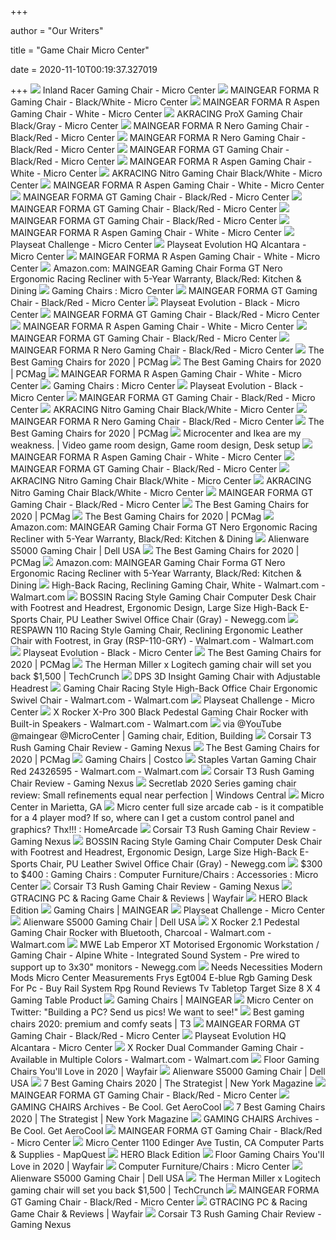 +++
        
author = "Our Writers"
        
title = "Game Chair Micro Center"
        
date = 2020-11-10T00:19:37.327019
        
+++
[ ![](https://90a1c75758623581b3f8-5c119c3de181c9857fcb2784776b17ef.ssl.cf2.rackcdn.com//485015_397992_01_front_zoom.jpg)](https://90a1c75758623581b3f8-5c119c3de181c9857fcb2784776b17ef.ssl.cf2.rackcdn.com//485015_397992_01_front_zoom.jpg) Inland Racer Gaming Chair - Micro Center
[ ![](https://90a1c75758623581b3f8-5c119c3de181c9857fcb2784776b17ef.ssl.cf2.rackcdn.com//609439_965657_01_front_zoom.jpg)](https://90a1c75758623581b3f8-5c119c3de181c9857fcb2784776b17ef.ssl.cf2.rackcdn.com//609439_965657_01_front_zoom.jpg) MAINGEAR FORMA R Gaming Chair - Black/White - Micro Center
[ ![](https://90a1c75758623581b3f8-5c119c3de181c9857fcb2784776b17ef.ssl.cf2.rackcdn.com/0510874_811315.jpg)](https://90a1c75758623581b3f8-5c119c3de181c9857fcb2784776b17ef.ssl.cf2.rackcdn.com/0510874_811315.jpg) MAINGEAR FORMA R Aspen Gaming Chair - White - Micro Center
[ ![](https://90a1c75758623581b3f8-5c119c3de181c9857fcb2784776b17ef.ssl.cf2.rackcdn.com//487154_429951_01_front_zoom.jpg)](https://90a1c75758623581b3f8-5c119c3de181c9857fcb2784776b17ef.ssl.cf2.rackcdn.com//487154_429951_01_front_zoom.jpg) AKRACING ProX Gaming Chair Black/Gray - Micro Center
[ ![](https://90a1c75758623581b3f8-5c119c3de181c9857fcb2784776b17ef.ssl.cf2.rackcdn.com/510794_810564_05_front_thumbnail.jpg)](https://90a1c75758623581b3f8-5c119c3de181c9857fcb2784776b17ef.ssl.cf2.rackcdn.com/510794_810564_05_front_thumbnail.jpg) MAINGEAR FORMA R Nero Gaming Chair - Black/Red - Micro Center
[ ![](https://90a1c75758623581b3f8-5c119c3de181c9857fcb2784776b17ef.ssl.cf2.rackcdn.com//510794_810564_02_front_zoom.jpg)](https://90a1c75758623581b3f8-5c119c3de181c9857fcb2784776b17ef.ssl.cf2.rackcdn.com//510794_810564_02_front_zoom.jpg) MAINGEAR FORMA R Nero Gaming Chair - Black/Red - Micro Center
[ ![](https://90a1c75758623581b3f8-5c119c3de181c9857fcb2784776b17ef.ssl.cf2.rackcdn.com/0510796_810168.jpg)](https://90a1c75758623581b3f8-5c119c3de181c9857fcb2784776b17ef.ssl.cf2.rackcdn.com/0510796_810168.jpg) MAINGEAR FORMA GT Gaming Chair - Black/Red - Micro Center
[ ![](https://90a1c75758623581b3f8-5c119c3de181c9857fcb2784776b17ef.ssl.cf2.rackcdn.com//510874_811315_02_front_zoom.jpg)](https://90a1c75758623581b3f8-5c119c3de181c9857fcb2784776b17ef.ssl.cf2.rackcdn.com//510874_811315_02_front_zoom.jpg) MAINGEAR FORMA R Aspen Gaming Chair - White - Micro Center
[ ![](https://90a1c75758623581b3f8-5c119c3de181c9857fcb2784776b17ef.ssl.cf2.rackcdn.com//487272_431775_01_front_zoom.jpg)](https://90a1c75758623581b3f8-5c119c3de181c9857fcb2784776b17ef.ssl.cf2.rackcdn.com//487272_431775_01_front_zoom.jpg) AKRACING Nitro Gaming Chair Black/White - Micro Center
[ ![](https://90a1c75758623581b3f8-5c119c3de181c9857fcb2784776b17ef.ssl.cf2.rackcdn.com//510874_811315_01_front_zoom.jpg)](https://90a1c75758623581b3f8-5c119c3de181c9857fcb2784776b17ef.ssl.cf2.rackcdn.com//510874_811315_01_front_zoom.jpg) MAINGEAR FORMA R Aspen Gaming Chair - White - Micro Center
[ ![](https://90a1c75758623581b3f8-5c119c3de181c9857fcb2784776b17ef.ssl.cf2.rackcdn.com//510796_810168_03_front_zoom.jpg)](https://90a1c75758623581b3f8-5c119c3de181c9857fcb2784776b17ef.ssl.cf2.rackcdn.com//510796_810168_03_front_zoom.jpg) MAINGEAR FORMA GT Gaming Chair - Black/Red - Micro Center
[ ![](https://90a1c75758623581b3f8-5c119c3de181c9857fcb2784776b17ef.ssl.cf2.rackcdn.com//510796_810168_07_front_zoom.jpg)](https://90a1c75758623581b3f8-5c119c3de181c9857fcb2784776b17ef.ssl.cf2.rackcdn.com//510796_810168_07_front_zoom.jpg) MAINGEAR FORMA GT Gaming Chair - Black/Red - Micro Center
[ ![](https://90a1c75758623581b3f8-5c119c3de181c9857fcb2784776b17ef.ssl.cf2.rackcdn.com/510796_810168_08_front_thumbnail.jpg)](https://90a1c75758623581b3f8-5c119c3de181c9857fcb2784776b17ef.ssl.cf2.rackcdn.com/510796_810168_08_front_thumbnail.jpg) MAINGEAR FORMA GT Gaming Chair - Black/Red - Micro Center
[ ![](https://90a1c75758623581b3f8-5c119c3de181c9857fcb2784776b17ef.ssl.cf2.rackcdn.com//510874_811315_07_front_zoom.jpg)](https://90a1c75758623581b3f8-5c119c3de181c9857fcb2784776b17ef.ssl.cf2.rackcdn.com//510874_811315_07_front_zoom.jpg) MAINGEAR FORMA R Aspen Gaming Chair - White - Micro Center
[ ![](https://90a1c75758623581b3f8-5c119c3de181c9857fcb2784776b17ef.ssl.cf2.rackcdn.com/0470771_158188.jpg)](https://90a1c75758623581b3f8-5c119c3de181c9857fcb2784776b17ef.ssl.cf2.rackcdn.com/0470771_158188.jpg) Playseat Challenge - Micro Center
[ ![](https://90a1c75758623581b3f8-5c119c3de181c9857fcb2784776b17ef.ssl.cf2.rackcdn.com//470765_158212_01_front_zoom.jpg)](https://90a1c75758623581b3f8-5c119c3de181c9857fcb2784776b17ef.ssl.cf2.rackcdn.com//470765_158212_01_front_zoom.jpg) Playseat Evolution HQ Alcantara - Micro Center
[ ![](https://90a1c75758623581b3f8-5c119c3de181c9857fcb2784776b17ef.ssl.cf2.rackcdn.com//510874_811315_05_front_zoom.jpg)](https://90a1c75758623581b3f8-5c119c3de181c9857fcb2784776b17ef.ssl.cf2.rackcdn.com//510874_811315_05_front_zoom.jpg) MAINGEAR FORMA R Aspen Gaming Chair - White - Micro Center
[ ![](https://images-na.ssl-images-amazon.com/images/I/61%2BlXnuTnWL._AC_SX569_.jpg)](https://images-na.ssl-images-amazon.com/images/I/61%2BlXnuTnWL._AC_SX569_.jpg) Amazon.com: MAINGEAR Gaming Chair Forma GT Nero Ergonomic Racing Recliner  with 5-Year Warranty, Black/Red: Kitchen & Dining
[ ![](https://90a1c75758623581b3f8-5c119c3de181c9857fcb2784776b17ef.ssl.cf2.rackcdn.com/0624349_120717.jpg)](https://90a1c75758623581b3f8-5c119c3de181c9857fcb2784776b17ef.ssl.cf2.rackcdn.com/0624349_120717.jpg) Gaming Chairs : Micro Center
[ ![](https://90a1c75758623581b3f8-5c119c3de181c9857fcb2784776b17ef.ssl.cf2.rackcdn.com//510796_810168_04_front_zoom.jpg)](https://90a1c75758623581b3f8-5c119c3de181c9857fcb2784776b17ef.ssl.cf2.rackcdn.com//510796_810168_04_front_zoom.jpg) MAINGEAR FORMA GT Gaming Chair - Black/Red - Micro Center
[ ![](https://60a99bedadae98078522-a9b6cded92292ef3bace063619038eb1.ssl.cf2.rackcdn.com/images_brands_Playseat_EvolutionImg13.jpg)](https://60a99bedadae98078522-a9b6cded92292ef3bace063619038eb1.ssl.cf2.rackcdn.com/images_brands_Playseat_EvolutionImg13.jpg) Playseat Evolution - Black - Micro Center
[ ![](https://60a99bedadae98078522-a9b6cded92292ef3bace063619038eb1.ssl.cf2.rackcdn.com/images_brands_Maingear_family.jpg)](https://60a99bedadae98078522-a9b6cded92292ef3bace063619038eb1.ssl.cf2.rackcdn.com/images_brands_Maingear_family.jpg) MAINGEAR FORMA GT Gaming Chair - Black/Red - Micro Center
[ ![](https://90a1c75758623581b3f8-5c119c3de181c9857fcb2784776b17ef.ssl.cf2.rackcdn.com//510874_811315_03_front_zoom.jpg)](https://90a1c75758623581b3f8-5c119c3de181c9857fcb2784776b17ef.ssl.cf2.rackcdn.com//510874_811315_03_front_zoom.jpg) MAINGEAR FORMA R Aspen Gaming Chair - White - Micro Center
[ ![](https://90a1c75758623581b3f8-5c119c3de181c9857fcb2784776b17ef.ssl.cf2.rackcdn.com/510796_810168_06_front_thumbnail.jpg)](https://90a1c75758623581b3f8-5c119c3de181c9857fcb2784776b17ef.ssl.cf2.rackcdn.com/510796_810168_06_front_thumbnail.jpg) MAINGEAR FORMA GT Gaming Chair - Black/Red - Micro Center
[ ![](https://90a1c75758623581b3f8-5c119c3de181c9857fcb2784776b17ef.ssl.cf2.rackcdn.com//510794_810564_04_front_zoom.jpg)](https://90a1c75758623581b3f8-5c119c3de181c9857fcb2784776b17ef.ssl.cf2.rackcdn.com//510794_810564_04_front_zoom.jpg) MAINGEAR FORMA R Nero Gaming Chair - Black/Red - Micro Center
[ ![](https://i.pcmag.com/imagery/reviews/00yJS0v45fMMdRvhAp53QsN-4..1569474653.jpg)](https://i.pcmag.com/imagery/reviews/00yJS0v45fMMdRvhAp53QsN-4..1569474653.jpg) The Best Gaming Chairs for 2020 | PCMag
[ ![](https://i.pcmag.com/imagery/roundups/01nItxF7gLV1QBkVufORlYb-6..1589994508.jpg)](https://i.pcmag.com/imagery/roundups/01nItxF7gLV1QBkVufORlYb-6..1589994508.jpg) The Best Gaming Chairs for 2020 | PCMag
[ ![](https://90a1c75758623581b3f8-5c119c3de181c9857fcb2784776b17ef.ssl.cf2.rackcdn.com//510874_811315_06_front_zoom.jpg)](https://90a1c75758623581b3f8-5c119c3de181c9857fcb2784776b17ef.ssl.cf2.rackcdn.com//510874_811315_06_front_zoom.jpg) MAINGEAR FORMA R Aspen Gaming Chair - White - Micro Center
[ ![](https://90a1c75758623581b3f8-5c119c3de181c9857fcb2784776b17ef.ssl.cf2.rackcdn.com/0488135_444877.jpg)](https://90a1c75758623581b3f8-5c119c3de181c9857fcb2784776b17ef.ssl.cf2.rackcdn.com/0488135_444877.jpg) Gaming Chairs : Micro Center
[ ![](https://90a1c75758623581b3f8-5c119c3de181c9857fcb2784776b17ef.ssl.cf2.rackcdn.com/470772_158204_02_front_thumbnail.jpg)](https://90a1c75758623581b3f8-5c119c3de181c9857fcb2784776b17ef.ssl.cf2.rackcdn.com/470772_158204_02_front_thumbnail.jpg) Playseat Evolution - Black - Micro Center
[ ![](https://60a99bedadae98078522-a9b6cded92292ef3bace063619038eb1.ssl.cf2.rackcdn.com/images_brands_Maingear_image_7.jpg)](https://60a99bedadae98078522-a9b6cded92292ef3bace063619038eb1.ssl.cf2.rackcdn.com/images_brands_Maingear_image_7.jpg) MAINGEAR FORMA GT Gaming Chair - Black/Red - Micro Center
[ ![](https://90a1c75758623581b3f8-5c119c3de181c9857fcb2784776b17ef.ssl.cf2.rackcdn.com//487272_431775_02_front_zoom.jpg)](https://90a1c75758623581b3f8-5c119c3de181c9857fcb2784776b17ef.ssl.cf2.rackcdn.com//487272_431775_02_front_zoom.jpg) AKRACING Nitro Gaming Chair Black/White - Micro Center
[ ![](https://90a1c75758623581b3f8-5c119c3de181c9857fcb2784776b17ef.ssl.cf2.rackcdn.com//510794_810564_03_front_zoom.jpg)](https://90a1c75758623581b3f8-5c119c3de181c9857fcb2784776b17ef.ssl.cf2.rackcdn.com//510794_810564_03_front_zoom.jpg) MAINGEAR FORMA R Nero Gaming Chair - Black/Red - Micro Center
[ ![](https://i.pcmag.com/imagery/roundups/01nItxF7gLV1QBkVufORlYb-7..1589994508.jpg)](https://i.pcmag.com/imagery/roundups/01nItxF7gLV1QBkVufORlYb-7..1589994508.jpg) The Best Gaming Chairs for 2020 | PCMag
[ ![](https://i.pinimg.com/originals/32/48/c9/3248c9cbd18f94c24009853953a0eb8e.jpg)](https://i.pinimg.com/originals/32/48/c9/3248c9cbd18f94c24009853953a0eb8e.jpg) Microcenter and Ikea are my weakness. | Video game room design, Game room  design, Desk setup
[ ![](https://90a1c75758623581b3f8-5c119c3de181c9857fcb2784776b17ef.ssl.cf2.rackcdn.com/510874_811315_04_front_thumbnail.jpg)](https://90a1c75758623581b3f8-5c119c3de181c9857fcb2784776b17ef.ssl.cf2.rackcdn.com/510874_811315_04_front_thumbnail.jpg) MAINGEAR FORMA R Aspen Gaming Chair - White - Micro Center
[ ![](https://60a99bedadae98078522-a9b6cded92292ef3bace063619038eb1.ssl.cf2.rackcdn.com/images_brands_Maingear_image_1.jpg)](https://60a99bedadae98078522-a9b6cded92292ef3bace063619038eb1.ssl.cf2.rackcdn.com/images_brands_Maingear_image_1.jpg) MAINGEAR FORMA GT Gaming Chair - Black/Red - Micro Center
[ ![](https://90a1c75758623581b3f8-5c119c3de181c9857fcb2784776b17ef.ssl.cf2.rackcdn.com//487272_431775_04_front_zoom.jpg)](https://90a1c75758623581b3f8-5c119c3de181c9857fcb2784776b17ef.ssl.cf2.rackcdn.com//487272_431775_04_front_zoom.jpg) AKRACING Nitro Gaming Chair Black/White - Micro Center
[ ![](https://90a1c75758623581b3f8-5c119c3de181c9857fcb2784776b17ef.ssl.cf2.rackcdn.com//487272_431775_03_front_zoom.jpg)](https://90a1c75758623581b3f8-5c119c3de181c9857fcb2784776b17ef.ssl.cf2.rackcdn.com//487272_431775_03_front_zoom.jpg) AKRACING Nitro Gaming Chair Black/White - Micro Center
[ ![](https://60a99bedadae98078522-a9b6cded92292ef3bace063619038eb1.ssl.cf2.rackcdn.com/images_brands_Maingear_image_8.jpg)](https://60a99bedadae98078522-a9b6cded92292ef3bace063619038eb1.ssl.cf2.rackcdn.com/images_brands_Maingear_image_8.jpg) MAINGEAR FORMA GT Gaming Chair - Black/Red - Micro Center
[ ![](https://i.pcmag.com/imagery/reviews/05M2VRmFx3cbsxWcFgLzICh-4.1569481434.fit_lpad.size_625x365.jpg)](https://i.pcmag.com/imagery/reviews/05M2VRmFx3cbsxWcFgLzICh-4.1569481434.fit_lpad.size_625x365.jpg) The Best Gaming Chairs for 2020 | PCMag
[ ![](https://i.pcmag.com/imagery/reviews/05ryEJEWbdfKcCqiRSskgwB-3.1569476658.fit_lpad.size_625x365.jpg)](https://i.pcmag.com/imagery/reviews/05ryEJEWbdfKcCqiRSskgwB-3.1569476658.fit_lpad.size_625x365.jpg) The Best Gaming Chairs for 2020 | PCMag
[ ![](https://m.media-amazon.com/images/S/aplus-seller-content-images-us-east-1/ATVPDKIKX0DER/A1UVTGP6WV0D1P/4cc509d9-9bf1-49d3-a890-0374659025d7._CR0,0,970,300_PT0_SX970__.jpg)](https://m.media-amazon.com/images/S/aplus-seller-content-images-us-east-1/ATVPDKIKX0DER/A1UVTGP6WV0D1P/4cc509d9-9bf1-49d3-a890-0374659025d7._CR0,0,970,300_PT0_SX970__.jpg) Amazon.com: MAINGEAR Gaming Chair Forma GT Nero Ergonomic Racing Recliner  with 5-Year Warranty, Black/Red: Kitchen & Dining
[ ![](https://snpi.dell.com/snp/images/products/large/en-us~AA522881/AA522881.jpg)](https://snpi.dell.com/snp/images/products/large/en-us~AA522881/AA522881.jpg) Alienware S5000 Gaming Chair | Dell USA
[ ![](https://i.pcmag.com/imagery/roundups/01nItxF7gLV1QBkVufORlYb-1..1569470766.jpg)](https://i.pcmag.com/imagery/roundups/01nItxF7gLV1QBkVufORlYb-1..1569470766.jpg) The Best Gaming Chairs for 2020 | PCMag
[ ![](https://m.media-amazon.com/images/S/aplus-seller-content-images-us-east-1/ATVPDKIKX0DER/A1UVTGP6WV0D1P/937a2997-263c-49eb-bbfc-e6fdf35903dd._CR0,0,970,300_PT0_SX970__.jpg)](https://m.media-amazon.com/images/S/aplus-seller-content-images-us-east-1/ATVPDKIKX0DER/A1UVTGP6WV0D1P/937a2997-263c-49eb-bbfc-e6fdf35903dd._CR0,0,970,300_PT0_SX970__.jpg) Amazon.com: MAINGEAR Gaming Chair Forma GT Nero Ergonomic Racing Recliner  with 5-Year Warranty, Black/Red: Kitchen & Dining
[ ![](https://i5.walmartimages.com/asr/77a5d26d-f5ae-403e-a885-bfb3ed7dbb6b_1.f7cd3c2ba252ae1f641c8dbac4f57a35.jpeg)](https://i5.walmartimages.com/asr/77a5d26d-f5ae-403e-a885-bfb3ed7dbb6b_1.f7cd3c2ba252ae1f641c8dbac4f57a35.jpeg) High-Back Racing, Reclining Gaming Chair, White - Walmart.com - Walmart.com
[ ![](https://c1.neweggimages.com/ProductImage/2T4-01VY-00001-S04.jpg)](https://c1.neweggimages.com/ProductImage/2T4-01VY-00001-S04.jpg) BOSSIN Racing Style Gaming Chair Computer Desk Chair with Footrest and  Headrest, Ergonomic Design, Large Size High-Back E-Sports Chair, PU Leather  Swivel Office Chair (Gray) - Newegg.com
[ ![](https://i5.walmartimages.com/asr/fd3c9b43-0faa-4a18-885a-c965f3b0f04a.f552c9e8e94ad59274c7954dfdcbc428.jpeg)](https://i5.walmartimages.com/asr/fd3c9b43-0faa-4a18-885a-c965f3b0f04a.f552c9e8e94ad59274c7954dfdcbc428.jpeg) RESPAWN 110 Racing Style Gaming Chair, Reclining Ergonomic Leather Chair  with Footrest, in Gray (RSP-110-GRY) - Walmart.com - Walmart.com
[ ![](https://60a99bedadae98078522-a9b6cded92292ef3bace063619038eb1.ssl.cf2.rackcdn.com/images_brands_Playseat_PlayseatEvolutHeader1.jpg)](https://60a99bedadae98078522-a9b6cded92292ef3bace063619038eb1.ssl.cf2.rackcdn.com/images_brands_Playseat_PlayseatEvolutHeader1.jpg) Playseat Evolution - Black - Micro Center
[ ![](https://i.pcmag.com/imagery/reviews/06nlRmfgkjTbXNcU26Qcgy3-3.1569474033.fit_lpad.size_625x365.jpg)](https://i.pcmag.com/imagery/reviews/06nlRmfgkjTbXNcU26Qcgy3-3.1569474033.fit_lpad.size_625x365.jpg) The Best Gaming Chairs for 2020 | PCMag
[ ![](https://techcrunch.com/wp-content/uploads/2020/07/embody_prd_gallery_08.jpg?w=1024)](https://techcrunch.com/wp-content/uploads/2020/07/embody_prd_gallery_08.jpg?w=1024) The Herman Miller x Logitech gaming chair will set you back $1,500 |  TechCrunch
[ ![](https://richmedia.ca-richimage.com/ImageDelivery/imageService?profileId=12026540&id=1532872&recipeId=728)](https://richmedia.ca-richimage.com/ImageDelivery/imageService?profileId=12026540&id=1532872&recipeId=728) DPS 3D Insight Gaming Chair with Adjustable Headrest
[ ![](https://i5.walmartimages.com/asr/36ab2720-66c3-44b9-b4c9-ea3eedec6979_1.d23e019c221965f2f71335473154626f.jpeg)](https://i5.walmartimages.com/asr/36ab2720-66c3-44b9-b4c9-ea3eedec6979_1.d23e019c221965f2f71335473154626f.jpeg) Gaming Chair Racing Style High-Back Office Chair Ergonomic Swivel Chair -  Walmart.com - Walmart.com
[ ![](https://90a1c75758623581b3f8-5c119c3de181c9857fcb2784776b17ef.ssl.cf2.rackcdn.com//470771_158188_02_front_zoom.jpg)](https://90a1c75758623581b3f8-5c119c3de181c9857fcb2784776b17ef.ssl.cf2.rackcdn.com//470771_158188_02_front_zoom.jpg) Playseat Challenge - Micro Center
[ ![](https://i5.walmartimages.com/asr/e9a514cb-3a64-40ff-8ddf-2b39497160c3_1.aa839ceae3ab602481b8f536b44fb36f.jpeg)](https://i5.walmartimages.com/asr/e9a514cb-3a64-40ff-8ddf-2b39497160c3_1.aa839ceae3ab602481b8f536b44fb36f.jpeg) X Rocker X-Pro 300 Black Pedestal Gaming Chair Rocker with Built-in  Speakers - Walmart.com - Walmart.com
[ ![](https://i.pinimg.com/originals/c4/99/c2/c499c21158a98fccbc2caef889a1bbae.jpg)](https://i.pinimg.com/originals/c4/99/c2/c499c21158a98fccbc2caef889a1bbae.jpg) via @YouTube @maingear @MicroCenter | Gaming chair, Edition, Building
[ ![](https://www.gamingnexus.com/Images/Article/dliotr6046/1.jpg)](https://www.gamingnexus.com/Images/Article/dliotr6046/1.jpg) Corsair T3 Rush Gaming Chair Review - Gaming Nexus
[ ![](https://i.pcmag.com/imagery/reviews/06U01SyGz5LM2HsWSAy5hrk-3..1569480204.jpg)](https://i.pcmag.com/imagery/reviews/06U01SyGz5LM2HsWSAy5hrk-3..1569480204.jpg) The Best Gaming Chairs for 2020 | PCMag
[ ![](https://images.costco-static.com/ImageDelivery/imageService?profileId=12026540&imageId=100388800-847__1&recipeName=350)](https://images.costco-static.com/ImageDelivery/imageService?profileId=12026540&imageId=100388800-847__1&recipeName=350) Gaming Chairs | Costco
[ ![](https://i5.walmartimages.com/asr/d3fe5d8a-1f75-4a48-8651-b3a769f3b156_1.677890b64634d365997269b257b74a98.jpeg)](https://i5.walmartimages.com/asr/d3fe5d8a-1f75-4a48-8651-b3a769f3b156_1.677890b64634d365997269b257b74a98.jpeg) Staples Vartan Gaming Chair Red 24326595 - Walmart.com - Walmart.com
[ ![](https://www.gamingnexus.com/Images/Article/dliotr6046/7.jpg)](https://www.gamingnexus.com/Images/Article/dliotr6046/7.jpg) Corsair T3 Rush Gaming Chair Review - Gaming Nexus
[ ![](https://www.windowscentral.com/sites/wpcentral.com/files/styles/large_wm_brw/public/field/image/2019/05/secretlab-2020-series-review-2.jpg?itok=lFsWkap5)](https://www.windowscentral.com/sites/wpcentral.com/files/styles/large_wm_brw/public/field/image/2019/05/secretlab-2020-series-review-2.jpg?itok=lFsWkap5) Secretlab 2020 Series gaming chair review: Small refinements equal near  perfection | Windows Central
[ ![](https://60a99bedadae98078522-a9b6cded92292ef3bace063619038eb1.ssl.cf2.rackcdn.com/images_Service_2019Assets_LocationPANO.jpg)](https://60a99bedadae98078522-a9b6cded92292ef3bace063619038eb1.ssl.cf2.rackcdn.com/images_Service_2019Assets_LocationPANO.jpg) Micro Center in Marietta, GA
[ ![](https://preview.redd.it/eeeo47k2txq51.jpg?auto=webp&s=b7a9f697f6e0e0bcf84e9bb142bb1b222b3ad742)](https://preview.redd.it/eeeo47k2txq51.jpg?auto=webp&s=b7a9f697f6e0e0bcf84e9bb142bb1b222b3ad742) Micro center full size arcade cab - is it compatible for a 4 player mod? If  so, where can I get a custom control panel and graphics? Thx!!! : HomeArcade
[ ![](https://www.gamingnexus.com/Images/Article/dliotr6046/6.jpg)](https://www.gamingnexus.com/Images/Article/dliotr6046/6.jpg) Corsair T3 Rush Gaming Chair Review - Gaming Nexus
[ ![](https://images10.newegg.com/BizIntell/item/2T4/01VY/2T4-01VY-00001/0.jpg)](https://images10.newegg.com/BizIntell/item/2T4/01VY/2T4-01VY-00001/0.jpg) BOSSIN Racing Style Gaming Chair Computer Desk Chair with Footrest and  Headrest, Ergonomic Design, Large Size High-Back E-Sports Chair, PU Leather  Swivel Office Chair (Gray) - Newegg.com
[ ![](https://90a1c75758623581b3f8-5c119c3de181c9857fcb2784776b17ef.ssl.cf2.rackcdn.com/0512022_825893.jpg)](https://90a1c75758623581b3f8-5c119c3de181c9857fcb2784776b17ef.ssl.cf2.rackcdn.com/0512022_825893.jpg) $300 to $400 : Gaming Chairs : Computer Furniture/Chairs : Accessories : Micro  Center
[ ![](https://www.gamingnexus.com/Images/Article/dliotr6046/5.jpg)](https://www.gamingnexus.com/Images/Article/dliotr6046/5.jpg) Corsair T3 Rush Gaming Chair Review - Gaming Nexus
[ ![](https://secure.img1-fg.wfcdn.com/im/43053239/resize-h800-w800%5Ecompr-r85/1124/112413136/PC+%2526+Racing+Game+Chair.jpg)](https://secure.img1-fg.wfcdn.com/im/43053239/resize-h800-w800%5Ecompr-r85/1124/112413136/PC+%2526+Racing+Game+Chair.jpg) GTRACING PC & Racing Game Chair & Reviews | Wayfair
[ ![](https://img.noblechairs.com/products/HERO/GAGC-167-pdp_1.png)](https://img.noblechairs.com/products/HERO/GAGC-167-pdp_1.png) HERO Black Edition
[ ![](https://d1k3jiaf8cocae.cloudfront.net/wp-content/uploads/2019/08/F_R.jpg)](https://d1k3jiaf8cocae.cloudfront.net/wp-content/uploads/2019/08/F_R.jpg) Gaming Chairs | MAINGEAR
[ ![](https://60a99bedadae98078522-a9b6cded92292ef3bace063619038eb1.ssl.cf2.rackcdn.com/images_brands_Playseat_ChallengeImg17.jpg)](https://60a99bedadae98078522-a9b6cded92292ef3bace063619038eb1.ssl.cf2.rackcdn.com/images_brands_Playseat_ChallengeImg17.jpg) Playseat Challenge - Micro Center
[ ![](https://smedia.webcollage.net/rwvfp/wc/cp/1570600819938_d7c2072f-bca7-41ff-bbb1-0379212de856/module/vertagear/_cp/products/1565120162879/tab-46f480d9-9e46-4053-8bbf-fe5e325df697/471dfad1-07c5-4985-af7a-8f00bd52817b.tiff.w1920.png)](https://smedia.webcollage.net/rwvfp/wc/cp/1570600819938_d7c2072f-bca7-41ff-bbb1-0379212de856/module/vertagear/_cp/products/1565120162879/tab-46f480d9-9e46-4053-8bbf-fe5e325df697/471dfad1-07c5-4985-af7a-8f00bd52817b.tiff.w1920.png) Alienware S5000 Gaming Chair | Dell USA
[ ![](https://i5.walmartimages.com/asr/04ab8b54-6b79-4544-bcc6-0b5ae913fa42_2.758e48440bd5c4f439a33dcd37467178.jpeg)](https://i5.walmartimages.com/asr/04ab8b54-6b79-4544-bcc6-0b5ae913fa42_2.758e48440bd5c4f439a33dcd37467178.jpeg) X Rocker 2.1 Pedestal Gaming Chair Rocker with Bluetooth, Charcoal -  Walmart.com - Walmart.com
[ ![](https://c1.neweggimages.com/ProductImage/V15F_1314910233697671829fegfSysxy.jpg)](https://c1.neweggimages.com/ProductImage/V15F_1314910233697671829fegfSysxy.jpg) MWE Lab Emperor XT Motorised Ergonomic Workstation / Gaming Chair - Alpine  White - Integrated Sound System - Pre wired to support up to 3x30" monitors  - Newegg.com
[ ![](https://sc01.alicdn.com/kf/HTB1wk2vdK3tHKVjSZSgq6x4QFXaH/228423102/HTB1wk2vdK3tHKVjSZSgq6x4QFXaH.jpg)](https://sc01.alicdn.com/kf/HTB1wk2vdK3tHKVjSZSgq6x4QFXaH/228423102/HTB1wk2vdK3tHKVjSZSgq6x4QFXaH.jpg) Needs Necessities Modern Mods Micro Center Measurements Frys Egt004 E-blue  Rgb Gaming Desk For Pc - Buy Rail System Rpg Round Reviews Tv Tabletop  Target Size 8 X 4 Gaming Table Product
[ ![](https://d1k3jiaf8cocae.cloudfront.net/wp-content/uploads/2019/08/F_W.jpg)](https://d1k3jiaf8cocae.cloudfront.net/wp-content/uploads/2019/08/F_W.jpg) Gaming Chairs | MAINGEAR
[ ![](https://pbs.twimg.com/media/CSg-__XWsAEb_UI.jpg)](https://pbs.twimg.com/media/CSg-__XWsAEb_UI.jpg) Micro Center on Twitter: "Building a PC? Send us pics! We want to see!"
[ ![](https://cdn.mos.cms.futurecdn.net/G74TKEpYcbaNoKnmjbJfPD.jpg)](https://cdn.mos.cms.futurecdn.net/G74TKEpYcbaNoKnmjbJfPD.jpg) Best gaming chairs 2020: premium and comfy seats | T3
[ ![](https://60a99bedadae98078522-a9b6cded92292ef3bace063619038eb1.ssl.cf2.rackcdn.com/images_brands_Maingear_image_2.jpg)](https://60a99bedadae98078522-a9b6cded92292ef3bace063619038eb1.ssl.cf2.rackcdn.com/images_brands_Maingear_image_2.jpg) MAINGEAR FORMA GT Gaming Chair - Black/Red - Micro Center
[ ![](https://60a99bedadae98078522-a9b6cded92292ef3bace063619038eb1.ssl.cf2.rackcdn.com/images_brands_Playseat_AlcantaraImg16.jpg)](https://60a99bedadae98078522-a9b6cded92292ef3bace063619038eb1.ssl.cf2.rackcdn.com/images_brands_Playseat_AlcantaraImg16.jpg) Playseat Evolution HQ Alcantara - Micro Center
[ ![](https://i5.walmartimages.com/asr/0cd51ad6-f8ec-4e94-8fce-d9aa79d6090f_1.925fc6155c81d65d3a6e0acf57afb6d8.jpeg)](https://i5.walmartimages.com/asr/0cd51ad6-f8ec-4e94-8fce-d9aa79d6090f_1.925fc6155c81d65d3a6e0acf57afb6d8.jpeg) X Rocker Dual Commander Gaming Chair - Available in Multiple Colors -  Walmart.com - Walmart.com
[ ![](https://secure.img1-fg.wfcdn.com/im/10130644/resize-h310-w310%5Ecompr-r85/1218/121885808/360-degree-floor-game-chair.jpg)](https://secure.img1-fg.wfcdn.com/im/10130644/resize-h310-w310%5Ecompr-r85/1218/121885808/360-degree-floor-game-chair.jpg) Floor Gaming Chairs You'll Love in 2020 | Wayfair
[ ![](https://smedia.webcollage.net/rwvfp/wc/cp/1570600819938_d7c2072f-bca7-41ff-bbb1-0379212de856/module/vertagear/_cp/products/1565120162879/tab-dce0e6f6-70da-473e-a195-308a3c59739d/c333ffaf-9e9f-4c92-8ddd-32b6bb3d9887.png.w1920.png)](https://smedia.webcollage.net/rwvfp/wc/cp/1570600819938_d7c2072f-bca7-41ff-bbb1-0379212de856/module/vertagear/_cp/products/1565120162879/tab-dce0e6f6-70da-473e-a195-308a3c59739d/c333ffaf-9e9f-4c92-8ddd-32b6bb3d9887.png.w1920.png) Alienware S5000 Gaming Chair | Dell USA
[ ![](https://pyxis.nymag.com/v1/imgs/665/3bd/0ae2be9c66d31b3220329b798c656bd031.rdeep-vertical.w245.jpg)](https://pyxis.nymag.com/v1/imgs/665/3bd/0ae2be9c66d31b3220329b798c656bd031.rdeep-vertical.w245.jpg) 7 Best Gaming Chairs 2020 | The Strategist | New York Magazine
[ ![](https://60a99bedadae98078522-a9b6cded92292ef3bace063619038eb1.ssl.cf2.rackcdn.com/images_brands_Maingear_image_4.jpg)](https://60a99bedadae98078522-a9b6cded92292ef3bace063619038eb1.ssl.cf2.rackcdn.com/images_brands_Maingear_image_4.jpg) MAINGEAR FORMA GT Gaming Chair - Black/Red - Micro Center
[ ![](https://i0.wp.com/aerocool.io/wp-content/uploads/2018/05/AC120-Air-Infographic700x700px-BR-01-300x300.jpg)](https://i0.wp.com/aerocool.io/wp-content/uploads/2018/05/AC120-Air-Infographic700x700px-BR-01-300x300.jpg) GAMING CHAIRS Archives - Be Cool. Get AeroCool
[ ![](https://pyxis.nymag.com/v1/imgs/e02/d51/b05e8198bea7fa5981ae89a3edb28e3a0e-gamingchairlede.rsquare.w700.jpg)](https://pyxis.nymag.com/v1/imgs/e02/d51/b05e8198bea7fa5981ae89a3edb28e3a0e-gamingchairlede.rsquare.w700.jpg) 7 Best Gaming Chairs 2020 | The Strategist | New York Magazine
[ ![](https://i0.wp.com/aerocool.io/wp-content/uploads/2018/05/AC220-AIR-Infographic700x700px-BR-01-300x300.jpg)](https://i0.wp.com/aerocool.io/wp-content/uploads/2018/05/AC220-AIR-Infographic700x700px-BR-01-300x300.jpg) GAMING CHAIRS Archives - Be Cool. Get AeroCool
[ ![](https://60a99bedadae98078522-a9b6cded92292ef3bace063619038eb1.ssl.cf2.rackcdn.com/images_brands_Maingear_image_9.jpg)](https://60a99bedadae98078522-a9b6cded92292ef3bace063619038eb1.ssl.cf2.rackcdn.com/images_brands_Maingear_image_9.jpg) MAINGEAR FORMA GT Gaming Chair - Black/Red - Micro Center
[ ![](https://s3-media0.fl.yelpcdn.com/bphoto/mJcI0UfPNaOQY05FV4q_JA/l.jpg)](https://s3-media0.fl.yelpcdn.com/bphoto/mJcI0UfPNaOQY05FV4q_JA/l.jpg) Micro Center 1100 Edinger Ave Tustin, CA Computer Parts & Supplies -  MapQuest
[ ![](https://img.noblechairs.com/pdp/hero-black/hero-features02.jpg?auto=compress%2Cformat&fit=max&q=70&ixlib=imgixjs-3.4.2)](https://img.noblechairs.com/pdp/hero-black/hero-features02.jpg?auto=compress%2Cformat&fit=max&q=70&ixlib=imgixjs-3.4.2) HERO Black Edition
[ ![](https://secure.img1-fg.wfcdn.com/im/10118128/resize-h310-w310%5Ecompr-r85/1199/119911953/lazy-floor-game-chair.jpg)](https://secure.img1-fg.wfcdn.com/im/10118128/resize-h310-w310%5Ecompr-r85/1199/119911953/lazy-floor-game-chair.jpg) Floor Gaming Chairs You'll Love in 2020 | Wayfair
[ ![](https://90a1c75758623581b3f8-5c119c3de181c9857fcb2784776b17ef.ssl.cf2.rackcdn.com/0485082_399105.jpg)](https://90a1c75758623581b3f8-5c119c3de181c9857fcb2784776b17ef.ssl.cf2.rackcdn.com/0485082_399105.jpg) Computer Furniture/Chairs : Micro Center
[ ![](https://snpi.dell.com/snp/images/products/large/en-us~AA789308/AA789308.jpg)](https://snpi.dell.com/snp/images/products/large/en-us~AA789308/AA789308.jpg) Alienware S5000 Gaming Chair | Dell USA
[ ![](https://techcrunch.com/wp-content/uploads/2020/07/embody_prd_gallery_07.jpg)](https://techcrunch.com/wp-content/uploads/2020/07/embody_prd_gallery_07.jpg) The Herman Miller x Logitech gaming chair will set you back $1,500 |  TechCrunch
[ ![](https://60a99bedadae98078522-a9b6cded92292ef3bace063619038eb1.ssl.cf2.rackcdn.com/images_brands_Maingear_image_5.jpg)](https://60a99bedadae98078522-a9b6cded92292ef3bace063619038eb1.ssl.cf2.rackcdn.com/images_brands_Maingear_image_5.jpg) MAINGEAR FORMA GT Gaming Chair - Black/Red - Micro Center
[ ![](https://secure.img1-fg.wfcdn.com/im/02506855/resize-h800-w800%5Ecompr-r85/1124/112413145/PC+%2526+Racing+Game+Chair.jpg)](https://secure.img1-fg.wfcdn.com/im/02506855/resize-h800-w800%5Ecompr-r85/1124/112413145/PC+%2526+Racing+Game+Chair.jpg) GTRACING PC & Racing Game Chair & Reviews | Wayfair
[ ![](https://www.gamingnexus.com/Images/Article/dliotr6046/4.jpg)](https://www.gamingnexus.com/Images/Article/dliotr6046/4.jpg) Corsair T3 Rush Gaming Chair Review - Gaming Nexus
